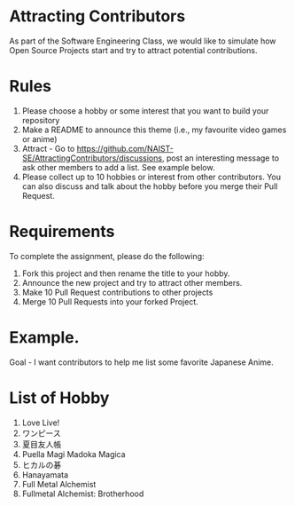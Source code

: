 # Attracting Contributors
As part of the Software Engineering Class, we would like to simulate how Open Source Projects start and try to attract potential contributions.

# Rules

1. Please choose a hobby or some interest that you want to build your repository
2. Make a README to announce this theme (i.e., my favourite video games or anime)
3. Attract - Go to https://github.com/NAIST-SE/AttractingContributors/discussions, post an interesting message to ask other members to add a list. See example below.
4. Please collect up to 10 hobbies or interest from other contributors. You can also discuss and talk about the hobby before you merge their Pull Request.

# Requirements
To complete the assignment, please do the following:
1. Fork this project and then rename the title to your hobby. 
2. Announce the new project and try to attract other members.
3. Make 10 Pull Request contributions to other projects
4. Merge 10 Pull Requests into your forked Project.

# Example. 
Goal - I want contributors to help me list some favorite Japanese Anime.

# List of Hobby
1. Love Live!
2. ワンピース
3. 夏目友人帳
4. Puella Magi Madoka Magica
5. ヒカルの碁
6. Hanayamata
7. Full Metal Alchemist
8. Fullmetal Alchemist: Brotherhood
